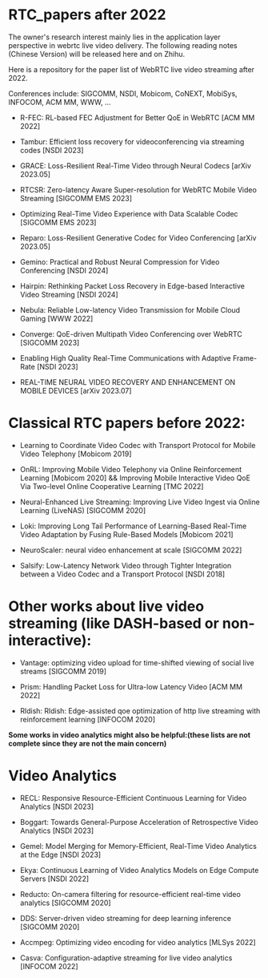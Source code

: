 # RTC_papers after 2022

The owner's research interest mainly lies in the application layer perspective in webrtc live video delivery. The following reading notes (Chinese Version) will be released here and on Zhihu.

Here is a repository for the paper list of WebRTC live video streaming after 2022.

Conferences include: SIGCOMM, NSDI, Mobicom, CoNEXT, MobiSys, INFOCOM, ACM MM, WWW, ...

- R-FEC: RL-based FEC Adjustment for Better QoE in WebRTC [ACM MM 2022]

- Tambur: Efficient loss recovery for videoconferencing via streaming codes [NSDI 2023]

- GRACE: Loss-Resilient Real-Time Video through Neural Codecs [arXiv 2023.05]

- RTCSR: Zero-latency Aware Super-resolution for WebRTC Mobile Video Streaming [SIGCOMM EMS 2023]

- Optimizing Real-Time Video Experience with Data Scalable Codec [SIGCOMM EMS 2023]

- Reparo: Loss-Resilient Generative Codec for Video Conferencing [arXiv 2023.05]

- Gemino: Practical and Robust Neural Compression for Video Conferencing [NSDI 2024]

- Hairpin: Rethinking Packet Loss Recovery in Edge-based Interactive Video Streaming [NSDI 2024]

- Nebula: Reliable Low-latency Video Transmission for Mobile Cloud Gaming [WWW 2022]

- Converge: QoE-driven Multipath Video Conferencing over WebRTC [SIGCOMM 2023]

- Enabling High Quality Real-Time Communications with Adaptive Frame-Rate [NSDI 2023]

- REAL-TIME NEURAL VIDEO RECOVERY AND ENHANCEMENT ON MOBILE DEVICES [arXiv 2023.07]

# Classical RTC papers before 2022:

- Learning to Coordinate Video Codec with Transport Protocol for Mobile Video Telephony [Mobicom 2019]

- OnRL: Improving Mobile Video Telephony via Online Reinforcement Learning [Mobicom 2020] && Improving Mobile Interactive Video QoE Via Two-level Online Cooperative Learning [TMC 2022]

- Neural-Enhanced Live Streaming: Improving Live Video Ingest via Online Learning (LiveNAS) [SIGCOMM 2020]

- Loki: Improving Long Tail Performance of Learning-Based Real-Time Video Adaptation by Fusing Rule-Based Models [Mobicom 2021]

- NeuroScaler: neural video enhancement at scale [SIGCOMM 2022]

- Salsify: Low-Latency Network Video through Tighter Integration between a Video Codec and a Transport Protocol [NSDI 2018]

# Other works about live video streaming (like DASH-based or non-interactive):

- Vantage: optimizing video upload for time-shifted viewing of social live streams [SIGCOMM 2019]

- Prism: Handling Packet Loss for Ultra-low Latency Video [ACM MM 2022]

- Rldish: Rldish: Edge-assisted qoe optimization of http live streaming with reinforcement learning [INFOCOM 2020]


**Some works in video analytics might also be helpful:(these lists are not complete since they are not the main concern)**

# Video Analytics

- RECL: Responsive Resource-Efficient Continuous Learning for Video Analytics [NSDI 2023]

- Boggart: Towards General-Purpose Acceleration of Retrospective Video Analytics [NSDI 2023]

- Gemel: Model Merging for Memory-Efficient, Real-Time Video Analytics at the Edge [NSDI 2023]

- Ekya: Continuous Learning of Video Analytics Models on Edge Compute Servers [NSDI 2022]

- Reducto: On-camera filtering for resource-efficient real-time video analytics [SIGCOMM 2020]

- DDS: Server-driven video streaming for deep learning inference [SIGCOMM 2020]

- Accmpeg: Optimizing video encoding for video analytics [MLSys 2022]

- Casva: Configuration-adaptive streaming for live video analytics [INFOCOM 2022]
